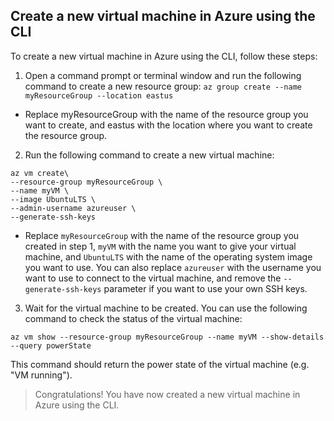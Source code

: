 
## Create a new virtual machine in Azure using the CLI
To create a new virtual machine in Azure using the CLI, follow these steps:

1.  Open a command prompt or terminal window and run the following command to create a new resource group:
`az group create --name myResourceGroup --location eastus`

* Replace myResourceGroup with the name of the resource group you want to create, and eastus with the location where you want to create the resource group.

2. Run the following command to create a new virtual machine:

 ```
 az vm create\
--resource-group myResourceGroup \
--name myVM \
--image UbuntuLTS \
--admin-username azureuser \
--generate-ssh-keys
```

* Replace `myResourceGroup` with the name of the resource group you created in step 1, `myVM` with the name you want to give your virtual machine, and `UbuntuLTS` with the name of the operating system image you want to use. You can also replace `azureuser` with the username you want to use to connect to the virtual machine, and remove the `--generate-ssh-keys` parameter if you want to use your own SSH keys.

3. Wait for the virtual machine to be created. You can use the following command to check the status of the virtual machine:
```
az vm show --resource-group myResourceGroup --name myVM --show-details --query powerState
```

This command should return the power state of the virtual machine (e.g. "VM running").

> Congratulations! You have now created a new virtual machine in Azure using the CLI.
